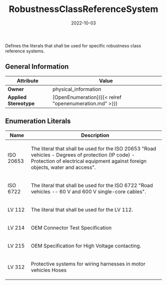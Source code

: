 ﻿---
title: RobustnessClassReferenceSystem
toc: false
type: specs
date: "2022-10-03"
draft: false
specification: VEC
version: 2.0.1
documentType: "Recommendation"
elementType: Class
classes:
  - RobustnessClassReferenceSystem
menu_name: vec-2.0.1
---
<p> Defines the literals that shall be used for specific robustness class reference systems.      </p>

## General Information

| Attribute               | Value |
|-------------------------|-------|
| **Owner**               | physical_information |
| **Applied Stereotype**  | [OpenEnumeration]({{< relref "openenumeration.md" >}})<br/>  |

## Enumeration Literals
| Name          | **Description** |
|---------------|-----------------|
| ISO 20653 | <p> The literal that shall be used for the ISO 20653 &quot;Road vehicles - Degrees of protection&#160;(IP code) - Protection of electrical equipment against foreign objects, water and access&quot;.      </p> |
| ISO 6722 | <p> The literal that shall be used for the ISO 6722 &quot;Road vehicles -- 60 V and 600 V single-core cables&quot;.      </p> |
| LV 112 | <p> The literal that shall be used for the LV 112.      </p> |
| LV 214 | <p> OEM&#160;Connector Test Specification      </p> |
| LV 215 | <p> OEM&#160;Specification for High Voltage contacting.      </p> |
| LV 312 | <p> Protective systems for wiring harnesses in motor vehicles Hoses      </p> |
